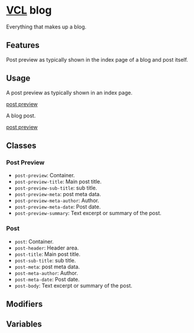 # [VCL](https://vcl.github.io/) blog

Everything that makes up a blog.

## Features

Post preview as typically shown in the index page of a blog
and post itself.

## Usage

A post preview as typically shown in an index page.

[post preview](/demo/example-post-preview.html)

A blog post.

[post preview](/demo/example-post.html)

## Classes

### Post Preview

- `post-preview`: Container.
- `post-preview-title`: Main post title.
- `post-preview-sub-title`: sub title.
- `post-preview-meta`: post meta data.
- `post-preview-meta-author`: Author.
- `post-preview-meta-date`: Post date.
- `post-preview-summary`: Text excerpt or summary of the post.

### Post

- `post`: Container.
- `post-header`: Header area.
- `post-title`: Main post title.
- `post-sub-title`: sub title.
- `post-meta`: post meta data.
- `post-meta-author`: Author.
- `post-meta-date`: Post date.
- `post-body`: Text excerpt or summary of the post.

## Modifiers

## Variables

